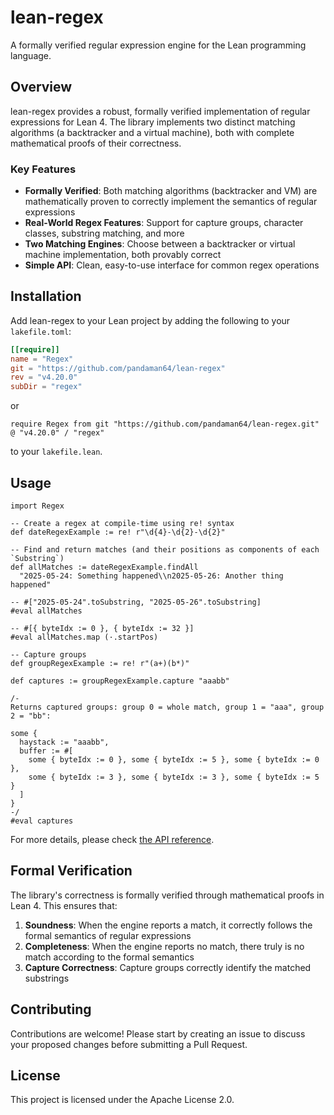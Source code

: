# lean-regex

A formally verified regular expression engine for the Lean programming language.

## Overview

lean-regex provides a robust, formally verified implementation of regular expressions for Lean 4. The library implements two distinct matching algorithms (a backtracker and a virtual machine), both with complete mathematical proofs of their correctness.

### Key Features

- **Formally Verified**: Both matching algorithms (backtracker and VM) are mathematically proven to correctly implement the semantics of regular expressions
- **Real-World Regex Features**: Support for capture groups, character classes, substring matching, and more
- **Two Matching Engines**: Choose between a backtracker or virtual machine implementation, both provably correct
- **Simple API**: Clean, easy-to-use interface for common regex operations

## Installation

Add lean-regex to your Lean project by adding the following to your `lakefile.toml`:

```toml
[[require]]
name = "Regex"
git = "https://github.com/pandaman64/lean-regex"
rev = "v4.20.0"
subDir = "regex"
```

or

```lean
require Regex from git "https://github.com/pandaman64/lean-regex.git" @ "v4.20.0" / "regex"
```

to your `lakefile.lean`.

## Usage

```lean
import Regex

-- Create a regex at compile-time using re! syntax
def dateRegexExample := re! r"\d{4}-\d{2}-\d{2}"

-- Find and return matches (and their positions as components of each `Substring`)
def allMatches := dateRegexExample.findAll
  "2025-05-24: Something happened\\n2025-05-26: Another thing happened"

-- #["2025-05-24".toSubstring, "2025-05-26".toSubstring]
#eval allMatches

-- #[{ byteIdx := 0 }, { byteIdx := 32 }]
#eval allMatches.map (·.startPos)

-- Capture groups
def groupRegexExample := re! r"(a+)(b*)"

def captures := groupRegexExample.capture "aaabb"

/-
Returns captured groups: group 0 = whole match, group 1 = "aaa", group 2 = "bb":

some {
  haystack := "aaabb",
  buffer := #[
    some { byteIdx := 0 }, some { byteIdx := 5 }, some { byteIdx := 0 },
    some { byteIdx := 3 }, some { byteIdx := 3 }, some { byteIdx := 5 }
  ]
}
-/
#eval captures
```

For more details, please check [the API reference](https://pandaman64.github.io/lean-regex/Regex.html).

## Formal Verification

The library's correctness is formally verified through mathematical proofs in Lean 4. This ensures that:

1. **Soundness**: When the engine reports a match, it correctly follows the formal semantics of regular expressions
2. **Completeness**: When the engine reports no match, there truly is no match according to the formal semantics
3. **Capture Correctness**: Capture groups correctly identify the matched substrings

## Contributing

Contributions are welcome! Please start by creating an issue to discuss your proposed changes before submitting a Pull Request.

## License

This project is licensed under the Apache License 2.0.

